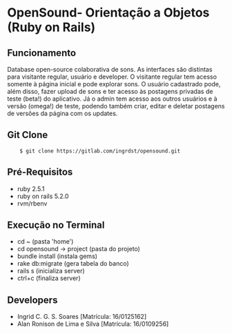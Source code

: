 # OpenSound- Orientação a Objetos (Ruby on Rails)

## Funcionamento

Database open-source colaborativa de sons. As interfaces são distintas para visitante regular, usuário e developer. O visitante regular tem acesso somente à página inicial e pode explorar sons. O usuário cadastrado pode, além disso, fazer upload de sons e ter acesso às postagens privadas de teste (beta!) do aplicativo. Já o admin tem acesso aos outros usuários e à versão (omega!) de teste, podendo também criar, editar e deletar postagens de versões da página com os updates.

## Git Clone

```
    $ git clone https://gitlab.com/ingrdst/opensound.git
```

## Pré-Requisitos

* ruby 2.5.1
* ruby on rails 5.2.0
* rvm/rbenv

## Execução no Terminal

* cd ~ (pasta 'home')
* cd opensound -> project (pasta do projeto)
* bundle install (instala gems)
* rake db:migrate (gera tabela do banco)
* rails s (inicializa server)
* ctrl+c (finaliza server)

## Developers

* Ingrid C. G. S. Soares [Matrícula: 16/0125162]
* Alan Ronison de Lima e Silva [Matrícula: 16/0109256]
